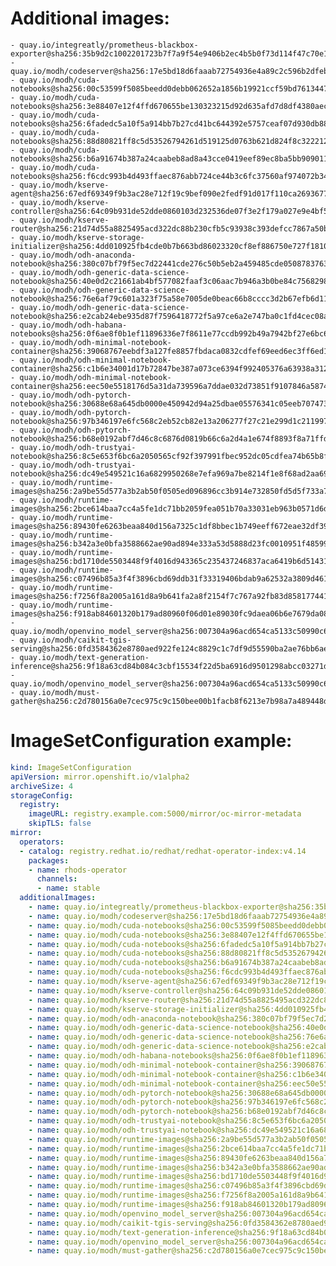 # Additional images:
    - quay.io/integreatly/prometheus-blackbox-exporter@sha256:35b9d2c1002201723b7f7a9f54e9406b2ec4b5b0f73d114f47c70e15956103b5
    - quay.io/modh/codeserver@sha256:17e5bd18d6faaab72754936e4a89c2c596b2dfeb4be0aac6890b6f6145a13d6c
    - quay.io/modh/cuda-notebooks@sha256:00c53599f5085beedd0debb062652a1856b19921ccf59bd76134471d24c3fa7d
    - quay.io/modh/cuda-notebooks@sha256:3e88407e12f4ffd670655be130323215d92d635afd7d8df4380aecfa582bfb18
    - quay.io/modh/cuda-notebooks@sha256:6fadedc5a10f5a914bb7b27cd41bc644392e5757ceaf07d930db884112054265
    - quay.io/modh/cuda-notebooks@sha256:88d80821ff8c5d53526794261d519125d0763b621d824f8c3222127dab7b6cc8
    - quay.io/modh/cuda-notebooks@sha256:b6a91674b387a24caabeb8ad8a43cce0419eef89ec8ba5bb9090116f1ce63f6c
    - quay.io/modh/cuda-notebooks@sha256:f6cdc993b4d493ffaec876abb724ce44b3c6fc37560af974072b346e45ac1a3b
    - quay.io/modh/kserve-agent@sha256:67edf69349f9b3ac28e712f19c9bef090e2fedf91d017f110ca2693677a8b55d
    - quay.io/modh/kserve-controller@sha256:64c09b931de52dde0860103d232536de07f3e2f179a027e9e4bf51d6c60eaeeb
    - quay.io/modh/kserve-router@sha256:21d74d55a8825495acd322dc88b230cfb5c93938c393defcc7867a50b28995f3
    - quay.io/modh/kserve-storage-initializer@sha256:4dd010925fb4cde0b7b663bd86023320cf8ef886750e727f18107ef7afd0c8a9
    - quay.io/modh/odh-anaconda-notebook@sha256:380c07bf79f5ec7d22441cde276c50b5eb2a459485cde05087837639a566ae3d
    - quay.io/modh/odh-generic-data-science-notebook@sha256:40e0d2c21661ab4bf577082faaf3c06aac7b946a3b0be84c7568298c1bf2304f
    - quay.io/modh/odh-generic-data-science-notebook@sha256:76e6af79c601a323f75a58e7005de0beac66b8cccc3d2b67efb6d11d85f0cfa1
    - quay.io/modh/odh-generic-data-science-notebook@sha256:e2cab24ebe935d87f7596418772f5a97ce6a2e747ba0c1fd4cec08a728e99403
    - quay.io/modh/odh-habana-notebooks@sha256:0f6ae8f0b1ef11896336e7f8611e77ccdb992b49a7942bf27e6bc64d73205d05
    - quay.io/modh/odh-minimal-notebook-container@sha256:39068767eebdf3a127fe8857fbdaca0832cdfef69eed6ec3ff6ed1858029420f
    - quay.io/modh/odh-minimal-notebook-container@sha256:c1b6e34001d17b72847be387a073ce6394f992405376a63938a3128699a9d13b
    - quay.io/modh/odh-minimal-notebook-container@sha256:eec50e5518176d5a31da739596a7ddae032d73851f9107846a587442ebd10a82
    - quay.io/modh/odh-pytorch-notebook@sha256:30688e68a645db0000e450942d94a25dbae05576341c05eeb7074734fb286c8e
    - quay.io/modh/odh-pytorch-notebook@sha256:97b346197e6fc568c2eb52cb82e13a206277f27c21e299d1c211997f140f638b
    - quay.io/modh/odh-pytorch-notebook@sha256:b68e0192abf7d46c8c6876d0819b66c6a2d4a1e674f8893f8a71ffdcba96866c
    - quay.io/modh/odh-trustyai-notebook@sha256:8c5e653f6bc6a2050565cf92f397991fbec952dc05cdfea74b65b8fd3047c9d4
    - quay.io/modh/odh-trustyai-notebook@sha256:dc49e549521c16a6829950268e7efa969a7be8214f1e8f68ad2aa692fad2ec23
    - quay.io/modh/runtime-images@sha256:2a9be55d577a3b2ab50f0505ed096896cc3b914e732850fd5d5f733a79a000b8
    - quay.io/modh/runtime-images@sha256:2bce614baa7cc4a5fe1dc71bb2059fea051b70a33031eb963b0571d6d9f834c2
    - quay.io/modh/runtime-images@sha256:89430fe6263beaa840d156a7325c1df8bbec1b749eeff672eae32df39ead8cc1
    - quay.io/modh/runtime-images@sha256:b342a3e0bfa3588662ae90ad894e333a53d5888d23fc0010951f48599a6f42dd
    - quay.io/modh/runtime-images@sha256:bd1710de5503448f9f4016d943365c235437246837aca6419b6d51431d3bc18b
    - quay.io/modh/runtime-images@sha256:c07496b85a3f4f3896cbd69ddb31f33319406bdab9a62532a3809d461230ba64
    - quay.io/modh/runtime-images@sha256:f7256f8a2005a161d8a9b641fa2a8f2154f7c767a92fb83d858177441cf00b46
    - quay.io/modh/runtime-images@sha256:f918ab84601320b179ad80960f06d01e89030fc9daea06b6e7679da08883c590
    - quay.io/modh/openvino_model_server@sha256:007304a96acd654ca5133c50990c6785464fcea44304c8a846d3279b9c83a9d4
    - quay.io/modh/caikit-tgis-serving@sha256:0fd3584362e8780aed922fe124c8829c1c7df9d55590ba2ae76bb6aef0155c1f
    - quay.io/modh/text-generation-inference@sha256:9f18a63cd84b084c3cbf15534f22d5ba6916d9501298abcc03271d26ebf5cdfb
    - quay.io/modh/openvino_model_server@sha256:007304a96acd654ca5133c50990c6785464fcea44304c8a846d3279b9c83a9d4
    - quay.io/modh/must-gather@sha256:c2d780156a0e7cec975c9c150bee00b1facb8f6213e7b98a7a489448d76dfd94


# ImageSetConfiguration example:
```yaml
kind: ImageSetConfiguration
apiVersion: mirror.openshift.io/v1alpha2
archiveSize: 4
storageConfig:
  registry: 
    imageURL: registry.example.com:5000/mirror/oc-mirror-metadata
    skipTLS: false                       
mirror:
  operators:
  - catalog: registry.redhat.io/redhat/redhat-operator-index:v4.14
    packages:
    - name: rhods-operator
      channels:
      - name: stable
  additionalImages:   
    - name: quay.io/integreatly/prometheus-blackbox-exporter@sha256:35b9d2c1002201723b7f7a9f54e9406b2ec4b5b0f73d114f47c70e15956103b5
    - name: quay.io/modh/codeserver@sha256:17e5bd18d6faaab72754936e4a89c2c596b2dfeb4be0aac6890b6f6145a13d6c
    - name: quay.io/modh/cuda-notebooks@sha256:00c53599f5085beedd0debb062652a1856b19921ccf59bd76134471d24c3fa7d
    - name: quay.io/modh/cuda-notebooks@sha256:3e88407e12f4ffd670655be130323215d92d635afd7d8df4380aecfa582bfb18
    - name: quay.io/modh/cuda-notebooks@sha256:6fadedc5a10f5a914bb7b27cd41bc644392e5757ceaf07d930db884112054265
    - name: quay.io/modh/cuda-notebooks@sha256:88d80821ff8c5d53526794261d519125d0763b621d824f8c3222127dab7b6cc8
    - name: quay.io/modh/cuda-notebooks@sha256:b6a91674b387a24caabeb8ad8a43cce0419eef89ec8ba5bb9090116f1ce63f6c
    - name: quay.io/modh/cuda-notebooks@sha256:f6cdc993b4d493ffaec876abb724ce44b3c6fc37560af974072b346e45ac1a3b
    - name: quay.io/modh/kserve-agent@sha256:67edf69349f9b3ac28e712f19c9bef090e2fedf91d017f110ca2693677a8b55d
    - name: quay.io/modh/kserve-controller@sha256:64c09b931de52dde0860103d232536de07f3e2f179a027e9e4bf51d6c60eaeeb
    - name: quay.io/modh/kserve-router@sha256:21d74d55a8825495acd322dc88b230cfb5c93938c393defcc7867a50b28995f3
    - name: quay.io/modh/kserve-storage-initializer@sha256:4dd010925fb4cde0b7b663bd86023320cf8ef886750e727f18107ef7afd0c8a9
    - name: quay.io/modh/odh-anaconda-notebook@sha256:380c07bf79f5ec7d22441cde276c50b5eb2a459485cde05087837639a566ae3d
    - name: quay.io/modh/odh-generic-data-science-notebook@sha256:40e0d2c21661ab4bf577082faaf3c06aac7b946a3b0be84c7568298c1bf2304f
    - name: quay.io/modh/odh-generic-data-science-notebook@sha256:76e6af79c601a323f75a58e7005de0beac66b8cccc3d2b67efb6d11d85f0cfa1
    - name: quay.io/modh/odh-generic-data-science-notebook@sha256:e2cab24ebe935d87f7596418772f5a97ce6a2e747ba0c1fd4cec08a728e99403
    - name: quay.io/modh/odh-habana-notebooks@sha256:0f6ae8f0b1ef11896336e7f8611e77ccdb992b49a7942bf27e6bc64d73205d05
    - name: quay.io/modh/odh-minimal-notebook-container@sha256:39068767eebdf3a127fe8857fbdaca0832cdfef69eed6ec3ff6ed1858029420f
    - name: quay.io/modh/odh-minimal-notebook-container@sha256:c1b6e34001d17b72847be387a073ce6394f992405376a63938a3128699a9d13b
    - name: quay.io/modh/odh-minimal-notebook-container@sha256:eec50e5518176d5a31da739596a7ddae032d73851f9107846a587442ebd10a82
    - name: quay.io/modh/odh-pytorch-notebook@sha256:30688e68a645db0000e450942d94a25dbae05576341c05eeb7074734fb286c8e
    - name: quay.io/modh/odh-pytorch-notebook@sha256:97b346197e6fc568c2eb52cb82e13a206277f27c21e299d1c211997f140f638b
    - name: quay.io/modh/odh-pytorch-notebook@sha256:b68e0192abf7d46c8c6876d0819b66c6a2d4a1e674f8893f8a71ffdcba96866c
    - name: quay.io/modh/odh-trustyai-notebook@sha256:8c5e653f6bc6a2050565cf92f397991fbec952dc05cdfea74b65b8fd3047c9d4
    - name: quay.io/modh/odh-trustyai-notebook@sha256:dc49e549521c16a6829950268e7efa969a7be8214f1e8f68ad2aa692fad2ec23
    - name: quay.io/modh/runtime-images@sha256:2a9be55d577a3b2ab50f0505ed096896cc3b914e732850fd5d5f733a79a000b8
    - name: quay.io/modh/runtime-images@sha256:2bce614baa7cc4a5fe1dc71bb2059fea051b70a33031eb963b0571d6d9f834c2
    - name: quay.io/modh/runtime-images@sha256:89430fe6263beaa840d156a7325c1df8bbec1b749eeff672eae32df39ead8cc1
    - name: quay.io/modh/runtime-images@sha256:b342a3e0bfa3588662ae90ad894e333a53d5888d23fc0010951f48599a6f42dd
    - name: quay.io/modh/runtime-images@sha256:bd1710de5503448f9f4016d943365c235437246837aca6419b6d51431d3bc18b
    - name: quay.io/modh/runtime-images@sha256:c07496b85a3f4f3896cbd69ddb31f33319406bdab9a62532a3809d461230ba64
    - name: quay.io/modh/runtime-images@sha256:f7256f8a2005a161d8a9b641fa2a8f2154f7c767a92fb83d858177441cf00b46
    - name: quay.io/modh/runtime-images@sha256:f918ab84601320b179ad80960f06d01e89030fc9daea06b6e7679da08883c590
    - name: quay.io/modh/openvino_model_server@sha256:007304a96acd654ca5133c50990c6785464fcea44304c8a846d3279b9c83a9d4
    - name: quay.io/modh/caikit-tgis-serving@sha256:0fd3584362e8780aed922fe124c8829c1c7df9d55590ba2ae76bb6aef0155c1f
    - name: quay.io/modh/text-generation-inference@sha256:9f18a63cd84b084c3cbf15534f22d5ba6916d9501298abcc03271d26ebf5cdfb
    - name: quay.io/modh/openvino_model_server@sha256:007304a96acd654ca5133c50990c6785464fcea44304c8a846d3279b9c83a9d4
    - name: quay.io/modh/must-gather@sha256:c2d780156a0e7cec975c9c150bee00b1facb8f6213e7b98a7a489448d76dfd94

```
